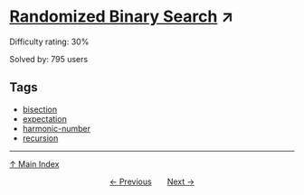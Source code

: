 # [Randomized Binary Search](https://projecteuler.net/problem=527) ↗️

Difficulty rating: 30%

Solved by: 795 users
## Tags

- [bisection](../tags/bisection.md)
- [expectation](../tags/expectation.md)
- [harmonic-number](../tags/harmonic-number.md)
- [recursion](../tags/recursion.md)



---

[↑ Main Index](../README.md)


<div align=center><a href='526.md'>← Previous</a> &nbsp;&nbsp; &nbsp;&nbsp;  <a href='528.md'>Next →</a></div>

